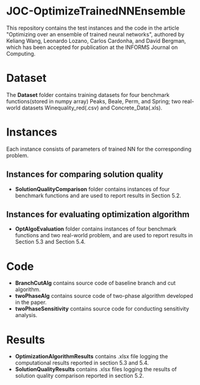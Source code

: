 # JOC-OptimizeTrainedNNEnsemble
This repository contains the test instances and the code in the article "Optimizing over an ensemble of trained neural networks", authored by Keliang Wang, Leonardo Lozano, Carlos Cardonha, and David Bergman, which has been accepted for publication at the INFORMS Journal on Computing.
# Dataset
The **Dataset** folder contains training datasets for four benchmark functions(stored in numpy array) Peaks, Beale, Perm, and Spring; two real-world datasets Winequality_red(.csv) and Concrete_Data(.xls).
# Instances
Each instance consists of parameters of trained NN for the corresponding problem.
## Instances for comparing solution quality
- **SolutionQualityComparison** folder contains instances of four benchmark functions and are used to report results in Section 5.2.
## Instances for evaluating optimization algorithm
- **OptAlgoEvaluation** folder contains instances of four benchmark functions and two real-world problem, and are used to report results in Section 5.3 and Section 5.4. 
# Code
- **BranchCutAlg** contains source code of baseline branch and cut algorithm.
- **twoPhaseAlg** contains source code of two-phase algorithm developed in the paper.
- **twoPhaseSensitivity** contains source code for conducting sensitivity analysis.
# Results
- **OptimizationAlgorithmResults** contains .xlsx file logging the computational results reported in section 5.3 and 5.4.
- **SolutionQualityResults** contains .xlsx files logging the results of solution quality comparison reported in section 5.2.
